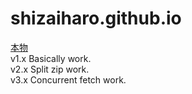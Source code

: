 # shizaiharo.github.io
[本物](https://shizaiharo.github.io)<br/>
v1.x    Basically work.<br/>
v2.x    Split zip work.<br/>
v3.x    Concurrent fetch work.<br/>